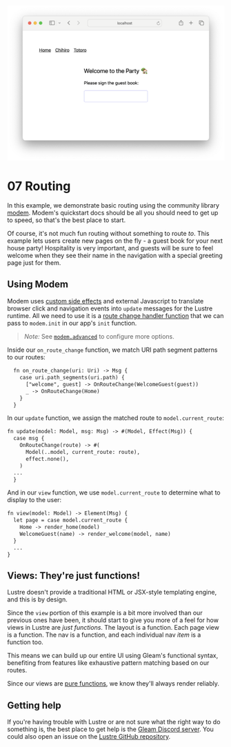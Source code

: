 ![](./header.png)

# 07 Routing

In this example, we demonstrate basic routing using the community library [modem](https://hexdocs.pm/modem/). Modem's quickstart docs should be all you should need to get up to speed, so that's the best place to start.

Of course, it's not much fun routing without something to route _to_. This example lets users create new pages on the fly - a guest book for your next house party! Hospitality is very important, and guests will be sure to feel welcome when they see their name in the navigation with a special greeting page just for them.

## Using Modem

Modem uses [custom side effects](../06-custom-effects/) and external Javascript to translate browser click and navigation events into `update` messages for the Lustre runtime. All we need to use it is a [route change handler function](./src/app.gleam#L59) that we can pass to `modem.init` in our app's `init` function.

> _Note:_ See [`modem.advanced`](https://hexdocs.pm/modem/modem.html#advanced) to configure more options.

Inside our `on_route_change` function, we match URI path segment patterns to our routes:

```gleam
  fn on_route_change(uri: Uri) -> Msg {
    case uri.path_segments(uri.path) {
      ["welcome", guest] -> OnRouteChange(WelcomeGuest(guest))
      _ -> OnRouteChange(Home)
    }
  }
```

In our `update` function, we assign the matched route to `model.current_route`:

```gleam
fn update(model: Model, msg: Msg) -> #(Model, Effect(Msg)) {
  case msg {
    OnRouteChange(route) -> #(
      Model(..model, current_route: route),
      effect.none(),
    )
  ...
  }
```

And in our `view` function, we use `model.current_route` to determine what to display to the user:

```gleam
fn view(model: Model) -> Element(Msg) {
  let page = case model.current_route {
    Home -> render_home(model)
    WelcomeGuest(name) -> render_welcome(model, name)
  }
  ...
}
```

## Views: They're just functions!

Lustre doesn't provide a traditional HTML or JSX-style templating engine, and this is by design.

Since the `view` portion of this example is a bit more involved than our previous ones have been, it should start to give you more of a feel for how views in Lustre are _just functions_. The layout is a function. Each page view is a function. The nav is a function, and each individual nav _item_ is a function too.

This means we can build up our entire UI using Gleam's functional syntax, benefiting from features like exhaustive pattern matching based on our routes.

Since our views are [pure functions](https://github.com/lustre-labs/lustre/blob/main/pages/hints/pure-functions.md), we know they'll always render reliably.

## Getting help

If you're having trouble with Lustre or are not sure what the right way to do
something is, the best place to get help is the [Gleam Discord server](https://discord.gg/Fm8Pwmy).
You could also open an issue on the [Lustre GitHub repository](https://github.com/lustre-labs/lustre/issues).
